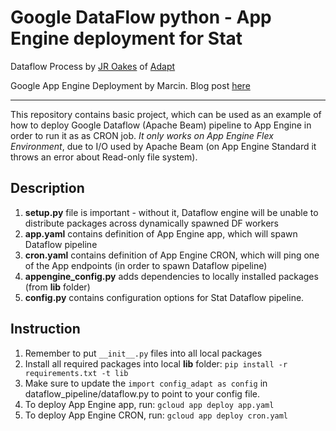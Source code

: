 # Google DataFlow python - App Engine deployment for Stat

Dataflow Process by [JR Oakes](https://twitter.com/jroakes) of [Adapt](https://adaptpartners.com/)

Google App Engine Deployment by Marcin.  Blog post [here](http://zablo.net/blog/post/python-apache-beam-google-dataflow-cron)

---
This repository contains basic project, which can be used as an example of how to deploy Google Dataflow (Apache Beam) pipeline to App Engine in order to run it as as CRON job.
*It only works on App Engine Flex Environment*, due to I/O used by Apache Beam (on App Engine Standard it throws an error about Read-only file system).
## Description
1. **setup.py** file is important - without it, Dataflow engine will be unable to distribute packages across dynamically spawned DF workers
1. **app.yaml** contains definition of App Engine app, which will spawn Dataflow pipeline
1. **cron.yaml** contains definition of App Engine CRON, which will ping one of the App endpoints (in order to spawn Dataflow pipeline)
1. **appengine_config.py** adds dependencies to locally installed packages (from **lib** folder)
1. **config.py** contains configuration options for Stat Dataflow pipeline.

## Instruction
1. Remember to put ```__init__.py``` files into all local packages
1. Install all required packages into local **lib** folder: ```pip install -r requirements.txt -t lib```
1. Make sure to update the `import config_adapt as config` in dataflow_pipeline/dataflow.py to point to your config file.
1. To deploy App Engine app, run: ```gcloud app deploy app.yaml```
1. To deploy App Engine CRON, run: ```gcloud app deploy cron.yaml```
